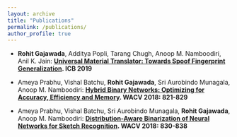 ```yaml
---
layout: archive
title: "Publications"
permalink: /publications/
author_profile: true
---
```


* <b>Rohit Gajawada</b>, Additya Popli, Tarang Chugh, Anoop M. Namboodiri, Anil K. Jain:
<b>[Universal Material Translator: Towards Spoof Fingerprint Generalization](http://biometrics.cse.msu.edu/Publications/Fingerprint/Gajawadaetal_UniversalMaterialTranslatorTowardsSpoofFingerprintGeneralization_ICB2019.pdf). ICB 2019</b>

* Ameya Prabhu, Vishal Batchu, <b>Rohit Gajawada</b>, Sri Aurobindo Munagala, Anoop M. Namboodiri:
<b>[Hybrid Binary Networks: Optimizing for Accuracy, Efficiency and Memory](https://arxiv.org/pdf/1804.03867.pdf). WACV 2018: 821-829</b>

* Ameya Prabhu, Vishal Batchu, Sri Aurobindo Munagala, <b>Rohit Gajawada</b>, Anoop M. Namboodiri:
<b>[Distribution-Aware Binarization of Neural Networks for Sketch Recognition](https://arxiv.org/pdf/1804.02941.pdf). WACV 2018: 830-838</b>
<br>
<br>
